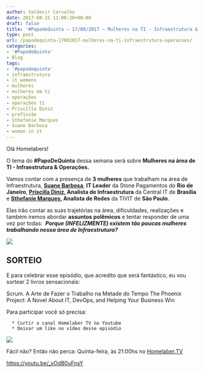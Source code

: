 ```yaml
---
author: Valdecir Carvalho
date: 2017-08-15 11:00:20+00:00
draft: false
title: '#PapodeQuinta – 17/08/2017 – Mulheres na TI - Infraestrutura & Operações'
type: post
url: /papodequinta-17082017-mulheres-na-ti-infraestrutura-operacoes/
categories:
- '#PapodeQuinta'
- Blog
tags:
- '#papodequinta'
- infraestrutura
- it womens
- mulheres
- mulheres em ti
- operações
- operações ti
- Priscilla Diniz
- profissão
- Sthefanie Marques
- Suane Barbosa
- woman in it
---
```


Olá Homelabers!

O tema do **#PapoDeQuinta** dessa semana será sobre **Mulheres na área de TI - Infraestrutura & Operações.**

Vamos contar com a presença de **3 mulheres** que trabalham na área de Infraestrutura, [**Suane Barbosa**](https://www.linkedin.com/in/suane-barbosa-22750622/), **IT Leader** da Stone Pagamentos do **Rio de Janeiro**, **[Priscilla Diniz](https://www.linkedin.com/in/priscilla-diniz-67485aa2/), Analista de Infraestrutura** da Central IT de **Brasília** e **[Sthefanie Marques](https://www.linkedin.com/in/sthefaniemarques/), Analista de Redes** da TIVIT de **São Paulo**.

Elas irão contar as suas trajetórias na área, dificuldades, realizações e também iremos abordar **assuntos polêmicos** e tentar responder de uma vez por todas:  **_Porque (INFELIZMENTE) existem tão poucas mulheres trabalhando nessa área de Infraestrutura?_**

![](/imagens/2017/08/Papodequinta-mulheres_capa-destaque.jpg)




## SORTEIO



E para celebrar esse episódio, que acredito que será fantástico, eu vou sortear 2 livros sensacionais:

Scrum. A Arte de Fazer o Trabalho na Metade do Tempo
The Phoenix Project: A Novel About IT, DevOps, and Helping Your Business Win

Para participar você só precisa:




      * Curtir o canal Homelaber TV no Youtube
      * Deixar um like no vídeo desse episódio


![](/imagens/2017/08/sorteio-papodequinta.jpg)


Fácil não? Então não perca: Quinta-feira, às 21:00hs no [Homelaber.TV](http://youtube.com/homelaberbrasil-tv)

https://youtu.be/_vOdB0uFnsY




